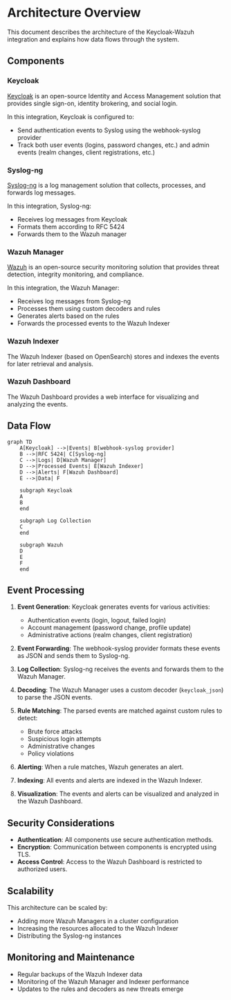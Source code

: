 # Architecture Overview

This document describes the architecture of the Keycloak-Wazuh integration and explains how data flows through the system.

## Components

### Keycloak

[Keycloak](https://www.keycloak.org/) is an open-source Identity and Access Management solution that provides single sign-on, identity brokering, and social login.

In this integration, Keycloak is configured to:
- Send authentication events to Syslog using the webhook-syslog provider
- Track both user events (logins, password changes, etc.) and admin events (realm changes, client registrations, etc.)

### Syslog-ng

[Syslog-ng](https://www.syslog-ng.com/) is a log management solution that collects, processes, and forwards log messages.

In this integration, Syslog-ng:
- Receives log messages from Keycloak
- Formats them according to RFC 5424
- Forwards them to the Wazuh manager

### Wazuh Manager

[Wazuh](https://wazuh.com/) is an open-source security monitoring solution that provides threat detection, integrity monitoring, and compliance.

In this integration, the Wazuh Manager:
- Receives log messages from Syslog-ng
- Processes them using custom decoders and rules
- Generates alerts based on the rules
- Forwards the processed events to the Wazuh Indexer

### Wazuh Indexer

The Wazuh Indexer (based on OpenSearch) stores and indexes the events for later retrieval and analysis.

### Wazuh Dashboard

The Wazuh Dashboard provides a web interface for visualizing and analyzing the events.

## Data Flow

```mermaid
graph TD
    A[Keycloak] -->|Events| B[webhook-syslog provider]
    B -->|RFC 5424| C[Syslog-ng]
    C -->|Logs| D[Wazuh Manager]
    D -->|Processed Events| E[Wazuh Indexer]
    D -->|Alerts| F[Wazuh Dashboard]
    E -->|Data| F
    
    subgraph Keycloak
    A
    B
    end
    
    subgraph Log Collection
    C
    end
    
    subgraph Wazuh
    D
    E
    F
    end
```

## Event Processing

1. **Event Generation**: Keycloak generates events for various activities:
   - Authentication events (login, logout, failed login)
   - Account management (password change, profile update)
   - Administrative actions (realm changes, client registration)

2. **Event Forwarding**: The webhook-syslog provider formats these events as JSON and sends them to Syslog-ng.

3. **Log Collection**: Syslog-ng receives the events and forwards them to the Wazuh Manager.

4. **Decoding**: The Wazuh Manager uses a custom decoder (`keycloak_json`) to parse the JSON events.

5. **Rule Matching**: The parsed events are matched against custom rules to detect:
   - Brute force attacks
   - Suspicious login attempts
   - Administrative changes
   - Policy violations

6. **Alerting**: When a rule matches, Wazuh generates an alert.

7. **Indexing**: All events and alerts are indexed in the Wazuh Indexer.

8. **Visualization**: The events and alerts can be visualized and analyzed in the Wazuh Dashboard.

## Security Considerations

- **Authentication**: All components use secure authentication methods.
- **Encryption**: Communication between components is encrypted using TLS.
- **Access Control**: Access to the Wazuh Dashboard is restricted to authorized users.

## Scalability

This architecture can be scaled by:
- Adding more Wazuh Managers in a cluster configuration
- Increasing the resources allocated to the Wazuh Indexer
- Distributing the Syslog-ng instances

## Monitoring and Maintenance

- Regular backups of the Wazuh Indexer data
- Monitoring of the Wazuh Manager and Indexer performance
- Updates to the rules and decoders as new threats emerge